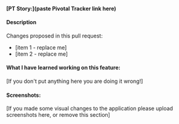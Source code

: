 #### [PT Story:](paste Pivotal Tracker link here)
#### Description
Changes proposed in this pull request:

* [item 1 - replace me]
* [item 2 - replace me]
#### What I have learned working on this feature:
[If you don't put anything here you are doing it wrong!]

#### Screenshots:
[If you made some visual changes to the application please upload screenshots here, or remove this section]